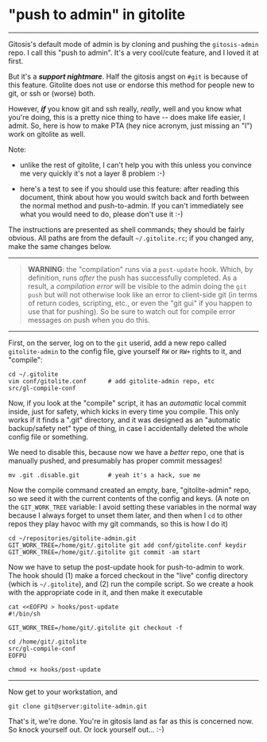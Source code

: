 # "push to admin" in gitolite

----

Gitosis's default mode of admin is by cloning and pushing the `gitosis-admin`
repo.  I call this "push to admin".  It's a very cool/cute feature, and I
loved it at first.

But it's a ***support nightmare***.  Half the gitosis angst on `#git` is
because of this feature.  Gitolite does not use or endorse this method for
people new to git, or ssh or (worse) both.

However, ***if*** you know git and ssh really, *really*, well and you know
what you're doing, this is a pretty nice thing to have -- does make life
easier, I admit.  So, here is how to make PTA (hey nice acronym, just missing
an "I") work on gitolite as well.

Note:

  * unlike the rest of gitolite, I can't help you with this unless you
    convince me very quickly it's not a layer 8 problem :-)

  * here's a test to see if you should use this feature: after reading this
    document, think about how you would switch back and forth between the
    normal method and push-to-admin.  If you can't immediately see what you
    would need to do, please don't use it :-)

The instructions are presented as shell commands; they should be fairly
obvious.  All paths are from the default `~/.gitolite.rc`; if you changed any,
make the same changes below.

----

>   **WARNING**: the "compilation" runs via a `post-update` hook.  Which, by
>   definition, runs *after* the push has successfully completed.  As a
>   result, a *compilation error* will be visible to the admin doing the `git
>   push` but will not otherwise look like an error to client-side git (in
>   terms of return codes, scripting, etc., or even the "git gui" if you
>   happen to use that for pushing).  So be sure to watch out for compile
>   error messages on push when you do this.

----

First, on the server, log on to the `git` userid, add a new repo called
`gitolite-admin` to the config file, give yourself `RW` or `RW+` rights to it,
and "compile":

    cd ~/.gitolite
    vim conf/gitolite.conf      # add gitolite-admin repo, etc
    src/gl-compile-conf

Now, if you look at the "compile" script, it has an *automatic* local commit
inside, just for safety, which kicks in every time you compile.  This only
works if it finds a ".git" directory, and it was designed as an "automatic
backup/safety net" type of thing, in case I accidentally deleted the whole
config file or something.

We need to disable this, because now we have a *better* repo, one that is
manually pushed, and presumably has proper commit messages!

    mv .git .disable.git        # yeah it's a hack, sue me

Now the compile command created an empty, bare, "gitolite-admin" repo, so we
seed it with the current contents of the config and keys.  (A note on the
`GIT_WORK_TREE` variable: I avoid setting these variables in the normal way
because I always forget to unset them later, and then when I `cd` to other
repos they play havoc with my git commands, so this is how I do it)

    cd ~/repositories/gitolite-admin.git
    GIT_WORK_TREE=/home/git/.gitolite git add conf/gitolite.conf keydir
    GIT_WORK_TREE=/home/git/.gitolite git commit -am start

Now we have to setup the post-update hook for push-to-admin to work.  The
hook should (1) make a forced checkout in the "live" config directory (which
is `~/.gitolite`), and (2) run the compile script.  So we create a hook with
the appropriate code in it, and then make it executable

    cat <<EOFPU > hooks/post-update
    #!/bin/sh

    GIT_WORK_TREE=/home/git/.gitolite git checkout -f

    cd /home/git/.gitolite
    src/gl-compile-conf
    EOFPU

    chmod +x hooks/post-update

----

Now get to your workstation, and

    git clone git@server:gitolite-admin.git

That's it, we're done.  You're in gitosis land as far as this is concerned
now.  So knock yourself out.  Or lock yourself out... :-)
